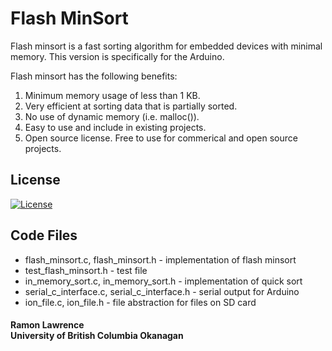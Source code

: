 # Flash MinSort

Flash minsort is a fast sorting algorithm for embedded devices with minimal memory. This version is specifically for the Arduino.

Flash minsort has the following benefits:

1. Minimum memory usage of less than 1 KB.
2. Very efficient at sorting data that is partially sorted.
3. No use of dynamic memory (i.e. malloc()). 
4. Easy to use and include in existing projects. 
5. Open source license. Free to use for commerical and open source projects.

## License
[![License](https://img.shields.io/badge/License-BSD%203--Clause-blue.svg)](https://opensource.org/licenses/BSD-3-Clause)

## Code Files

* flash_minsort.c, flash_minsort.h - implementation of flash minsort
* test_flash_minsort.h - test file
* in_memory_sort.c, in_memory_sort.h - implementation of quick sort
* serial_c_interface.c, serial_c_interface.h - serial output for Arduino
* ion_file.c, ion_file.h - file abstraction for files on SD card

#### Ramon Lawrence<br>University of British Columbia Okanagan
